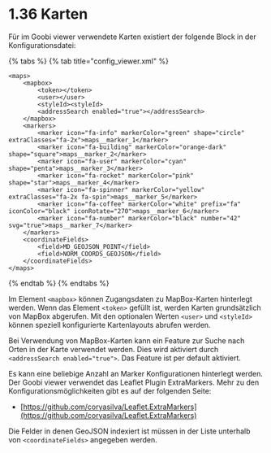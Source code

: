 # 1.36 Karten

Für im Goobi viewer verwendete Karten existiert der folgende Block in der Konfigurationsdatei:

{% tabs %}
{% tab title="config_viewer.xml" %}
```markup
<maps>
    <mapbox>
        <token></token>
        <user></user>
        <styleId><styleId>
        <addressSearch enabled="true"></addressSearch>
    </mapbox>
    <markers>
        <marker icon="fa-info" markerColor="green" shape="circle" extraClasses="fa-2x">maps__marker_1</marker>
        <marker icon="fa-building" markerColor="orange-dark" shape="square">maps__marker_2</marker>
        <marker icon="fa-user" markerColor="cyan"  shape="penta">maps__marker_3</marker>
        <marker icon="fa-rocket" markerColor="pink"  shape="star">maps__marker_4</marker>
        <marker icon="fa-spinner" markerColor="yellow" extraClasses="fa-2x fa-spin">maps__marker_5</marker>
        <marker icon="fa-coffee" markerColor="white" prefix="fa" iconColor="black" iconRotate="270">maps__marker_6</marker>
        <marker icon="fa-number" markerColor="black" number="42" svg="true">maps__marker_7</marker>
    </markers>
    <coordinateFields>
        <field>MD_GEOJSON_POINT</field>
        <field>NORM_COORDS_GEOJSON</field>
    </coordinateFields>
</maps>
```
{% endtab %}
{% endtabs %}

Im Element `<mapbox>` können Zugangsdaten zu MapBox-Karten hinterlegt werden. Wenn das Element `<token>` gefüllt ist, werden Karten grundsätzlich von MapBox abgerufen. Mit den optionalen Werten `<user>` und `<styleId>` können speziell konfigurierte Kartenlayouts abrufen werden.

Bei Verwendung von MapBox-Karten kann ein Feature zur Suche nach Orten in der Karte verwendet werden. Dies wird aktiviert durch `<addressSearch enabled="true">`. Das Feature ist per default aktiviert.

Es kann eine beliebige Anzahl an Marker Konfigurationen hinterlegt werden. Der Goobi viewer verwendet das Leaflet Plugin ExtraMarkers. Mehr zu den Konfigurationsmöglichkeiten gibt es auf der folgenden Seite:

* [https://github.com/coryasilva/Leaflet.ExtraMarkers](https://github.com/coryasilva/Leaflet.ExtraMarkers)

Die Felder in denen GeoJSON indexiert ist müssen in der Liste unterhalb von `<coordinateFields>` angegeben werden.
